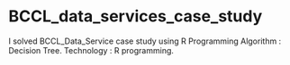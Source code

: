 # BCCL_data_services_case_study

I solved BCCL_Data_Service case study using R Programming
Algorithm  : Decision Tree.
Technology : R programming.
